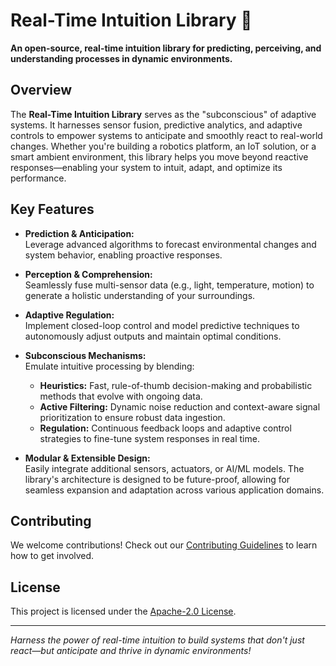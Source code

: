 # Real-Time Intuition Library 🧐

**An open-source, real-time intuition library for predicting, perceiving, and understanding processes in dynamic environments.**

## Overview

The **Real-Time Intuition Library** serves as the "subconscious" of adaptive systems. It harnesses sensor fusion, predictive analytics, and adaptive controls to empower systems to anticipate and smoothly react to real-world changes. Whether you're building a robotics platform, an IoT solution, or a smart ambient environment, this library helps you move beyond reactive responses—enabling your system to intuit, adapt, and optimize its performance.

## Key Features

- **Prediction & Anticipation:**  
  Leverage advanced algorithms to forecast environmental changes and system behavior, enabling proactive responses.

- **Perception & Comprehension:**  
  Seamlessly fuse multi-sensor data (e.g., light, temperature, motion) to generate a holistic understanding of your surroundings.

- **Adaptive Regulation:**  
  Implement closed-loop control and model predictive techniques to autonomously adjust outputs and maintain optimal conditions.

- **Subconscious Mechanisms:**  
  Emulate intuitive processing by blending:
  - **Heuristics:** Fast, rule-of-thumb decision-making and probabilistic methods that evolve with ongoing data.
  - **Active Filtering:** Dynamic noise reduction and context-aware signal prioritization to ensure robust data ingestion.
  - **Regulation:** Continuous feedback loops and adaptive control strategies to fine-tune system responses in real time.

- **Modular & Extensible Design:**  
  Easily integrate additional sensors, actuators, or AI/ML models. The library's architecture is designed to be future-proof, allowing for seamless expansion and adaptation across various application domains.

## Contributing

We welcome contributions! Check out our [Contributing Guidelines](CONTRIBUTING.md) to learn how to get involved.

## License

This project is licensed under the [Apache-2.0 License](LICENSE).

---

*Harness the power of real-time intuition to build systems that don't just react—but anticipate and thrive in dynamic environments!*

